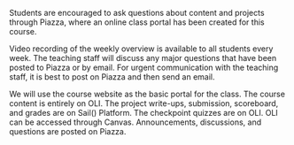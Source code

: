 Students are encouraged to ask questions about content and projects through Piazza, where an online class portal has been created for this course.

Video recording of the weekly overview is available to all students every week. The teaching staff will discuss any major questions that have been posted to Piazza or by email. For urgent communication with the teaching staff, it is best to post on Piazza and then send an email.  

We will use the course website as the basic portal for the class. The course content is entirely on OLI.  The project write-ups, submission, scoreboard, and grades are on Sail() Platform. The checkpoint quizzes are on OLI. OLI can be accessed through Canvas. Announcements, discussions, and questions are posted on Piazza.